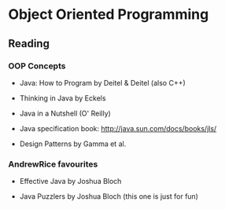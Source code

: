 # Object Oriented Programming

## Reading

### OOP Concepts

- Java: How to Program by Deitel & Deitel (also C++)

- Thinking in Java by Eckels

- Java in a Nutshell (O' Reilly)

- Java specification book: http://java.sun.com/docs/books/jls/

- Design Patterns by Gamma et al.

### AndrewRice favourites

- Effective Java by Joshua Bloch

- Java Puzzlers by Joshua Bloch (this one is just for fun)
